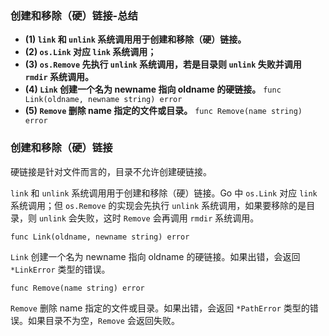 ### 创建和移除（硬）链接-总结

- **(1) `link` 和 `unlink` 系统调用用于创建和移除（硬）链接。**
- **(2) `os.Link` 对应 `link` 系统调用；**
- **(3) `os.Remove` 先执行 `unlink` 系统调用，若是目录则 `unlink` 失败并调用 `rmdir` 系统调用。**
- **(4) `Link` 创建一个名为 newname 指向 oldname 的硬链接。**
  `func Link(oldname, newname string) error`
- **(5) `Remove` 删除 name 指定的文件或目录。**
  `func Remove(name string) error`

### 创建和移除（硬）链接

硬链接是针对文件而言的，目录不允许创建硬链接。

`link` 和 `unlink` 系统调用用于创建和移除（硬）链接。Go 中 `os.Link` 对应 `link` 系统调用；但 `os.Remove` 的实现会先执行 `unlink` 系统调用，如果要移除的是目录，则 `unlink` 会失败，这时 `Remove` 会再调用 `rmdir` 系统调用。

`func Link(oldname, newname string) error`

`Link` 创建一个名为 newname 指向 oldname 的硬链接。如果出错，会返回 `*LinkError` 类型的错误。

`func Remove(name string) error`

`Remove` 删除 name 指定的文件或目录。如果出错，会返回 `*PathError` 类型的错误。如果目录不为空，`Remove` 会返回失败。
